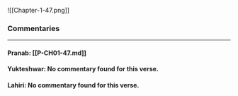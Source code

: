 ![[Chapter-1-47.png]]

### Commentaries

---

#### Pranab: [[P-CH01-47.md]]

#### Yukteshwar: No commentary found for this verse.

#### Lahiri: No commentary found for this verse.
